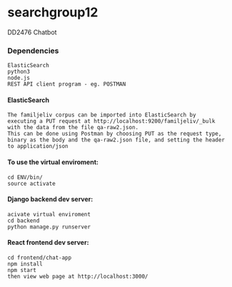 # searchgroup12
DD2476 Chatbot

### Dependencies
	ElasticSearch
	python3
	node.js
	REST API client program - eg. POSTMAN

#### ElasticSearch
	The familjeliv corpus can be imported into ElasticSearch by
	executing a PUT request at http://localhost:9200/familjeliv/_bulk
	with the data from the file qa-raw2.json. 
	This can be done using Postman by choosing PUT as the request type,
	binary as the body and the qa-raw2.json file, and setting the header to application/json

#### To use the virtual enviroment:
    cd ENV/bin/
    source activate
  
#### Django backend dev server:
    acivate virtual enviroment
    cd backend
    python manage.py runserver


#### React frontend dev server:
    cd frontend/chat-app
    npm install
    npm start
    then view web page at http://localhost:3000/
	
